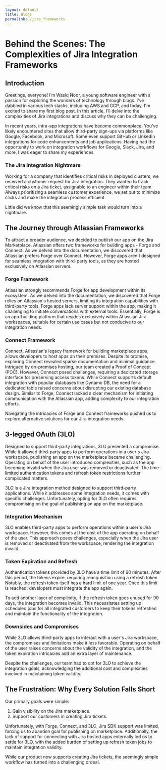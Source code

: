 ```yaml
---
layout: default
title: Blogs
permalink: /jira_frameworks
---
```


# Behind the Scenes: The Complexities of Jira Integration Frameworks

## Introduction

Greetings, everyone! I’m Wasiq Noor, a young software engineer with a passion for exploring the wonders of technology through blogs. I've dabbled in various tech stacks, including AWS and GCP, and today, I'm excited to share my first blog post. In this article, I'll delve into the complexities of Jira integrations and discuss why they can be challenging.

In recent years, intra-app integrations have become commonplace. You've likely encountered sites that allow third-party sign-ups via platforms like Google, Facebook, and Microsoft. Some even support GitHub or LinkedIn integrations for code enhancements and job applications. Having had the opportunity to work on integration workflows for Google, Slack, Jira, and more, I was eager to share my experiences.

### The Jira Integration Nightmare

Working for a company that identifies critical risks in deployed clusters, we received a customer request for Jira integration. They wanted to track critical risks on a Jira ticket, assignable to an engineer within their team. Always prioritizing a seamless customer experience, we set out to minimize clicks and make the integration process efficient.

Little did we know that this seemingly simple task would turn into a nightmare.

## The Journey through Atlassian Frameworks

To attract a broader audience, we decided to publish our app on the Jira Marketplace. Atlassian offers two frameworks for building apps - Forge and Connect. As we delved into the documentation, we discovered that Atlassian prefers Forge over Connect. However, Forge apps aren't designed for seamless integration with third-party tools, as they are hosted exclusively on Atlassian servers.

### Forge Framework

Atlassian strongly recommends Forge for app development within its ecosystem. As we delved into the documentation, we discovered that Forge relies on Atlassian's hosted servers, limiting its integration capabilities with third-party tools. Forge apps lack server support within the app, making it challenging to initiate conversations with external tools. Essentially, Forge is an app-building platform that resides exclusively within Atlassian Jira workspaces, suitable for certain use cases but not conducive to our integration needs.

### Connect Framework

Connect, Atlassian's legacy framework for building marketplace apps, allows developers to host apps on their premises. Despite its promise, exploring Connect revealed sparse documentation and minimal guidance. Intrigued by on-premises hosting, our team created a Proof of Concept (POC). However, Connect posed challenges, requiring a dedicated storage interface for preserving access tokens. While Connect supports default integration with popular databases like Dynamo DB, the need for a dedicated table raised concerns about disrupting our existing database design. Similar to Forge, Connect lacked a clear mechanism for initiating communication with the Atlassian app, adding complexity to our integration efforts.

Navigating the intricacies of Forge and Connect frameworks pushed us to explore alternative solutions for our Jira integration needs.

## 3-legged OAuth (3LO)

Designed to support third-party integrations, 3LO presented a compromise. While it allowed third-party apps to perform operations in a user's Jira workspace, publishing an app on the marketplace became challenging. Operating on behalf of the user introduced complexities, such as the app becoming invalid when the Jira user was removed or deactivated. The time-limited authentication tokens and refresh token restrictions further complicated matters.

3LO is a Jira integration method designed to support third-party applications. While it addresses some integration needs, it comes with specific challenges. Unfortunately, opting for 3LO often requires compromising on the goal of publishing an app on the marketplace.

### Integration Mechanism

3LO enables third-party apps to perform operations within a user's Jira workspace. However, this comes at the cost of the app operating on behalf of the user. This approach poses challenges, especially when the Jira user is removed or deactivated from the workspace, rendering the integration invalid.

### Token Expiration and Refresh

Authentication tokens provided by 3LO have a time limit of 60 minutes. After this period, the tokens expire, requiring reacquisition using a refresh token. Notably, the refresh token itself has a hard limit of one year. Once this limit is reached, developers must integrate the app again.

To add another layer of complexity, if the refresh token goes unused for 90 days, the integration becomes invalid. This necessitates setting up scheduled jobs for all integrated customers to keep their tokens refreshed and maintain the functionality of the integration.

### Downsides and Compromises

While 3LO allows third-party apps to interact with a user's Jira workspace, the compromises and limitations make it less favorable. Operating on behalf of the user raises concerns about the validity of the integration, and the token expiration intricacies add an extra layer of maintenance.

Despite the challenges, our team had to opt for 3LO to achieve the integration goals, acknowledging the additional cost and complexities involved in maintaining token validity.

## The Frustration: Why Every Solution Falls Short

Our primary goals were simple:

1. Gain visibility on the Jira marketplace.
2. Support our customers in creating Jira tickets.

Unfortunately, with Forge, Connect, and 3LO, Jira SDK support was limited, forcing us to abandon goal for publishing on marketplace. Additionally, the lack of support for connecting with Jira hosted apps externally led us to settle for 3LO, with the added burden of setting up refresh token jobs to maintain integration validity.

While our product now supports creating Jira tickets, the seemingly simple workflow has turned into a challenging ordeal.
